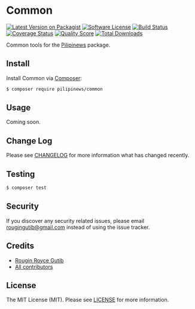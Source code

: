 # Common

[![Latest Version on Packagist][ico-version]][link-packagist]
[![Software License][ico-license]][link-license]
[![Build Status][ico-travis]][link-travis]
[![Coverage Status][ico-scrutinizer]][link-scrutinizer]
[![Quality Score][ico-code-quality]][link-code-quality]
[![Total Downloads][ico-downloads]][link-downloads]

Common tools for the [Pilipinews](https://pilipinews.github.io/) package.

## Install

Install Common via [Composer](https://getcomposer.org):

``` bash
$ composer require pilipinews/common
```

## Usage

Coming soon.

## Change Log

Please see [CHANGELOG][link-changelog] for more information what has changed recently.

## Testing

``` bash
$ composer test
```

## Security

If you discover any security related issues, please email rougingutib@gmail.com instead of using the issue tracker.

## Credits

- [Rougin Royce Gutib][link-author]
- [All contributors][link-contributors]

## License

The MIT License (MIT). Please see [LICENSE][link-license] for more information.

[ico-version]: https://img.shields.io/packagist/v/pilipinews/common.svg?style=flat-square
[ico-license]: https://img.shields.io/badge/license-MIT-brightgreen.svg?style=flat-square
[ico-travis]: https://img.shields.io/travis/pilipinews/common/master.svg?style=flat-square
[ico-scrutinizer]: https://img.shields.io/scrutinizer/coverage/g/pilipinews/common.svg?style=flat-square
[ico-code-quality]: https://img.shields.io/scrutinizer/g/pilipinews/common.svg?style=flat-square
[ico-downloads]: https://img.shields.io/packagist/dt/pilipinews/common.svg?style=flat-square

[link-author]: https://rougin.github.io
[link-changelog]: https://github.com/pilipinews/common/blob/master/CHANGELOG.md
[link-code-quality]: https://scrutinizer-ci.com/g/pilipinews/common
[link-contributors]: https://github.com/pilipinews/common/contributors
[link-downloads]: https://packagist.org/packages/pilipinews/common
[link-license]: https://github.com/pilipinews/common/blob/master/LICENSE.md
[link-packagist]: https://packagist.org/packages/pilipinews/common
[link-scrutinizer]: https://scrutinizer-ci.com/g/pilipinews/common/code-structure
[link-travis]: https://travis-ci.org/pilipinews/common